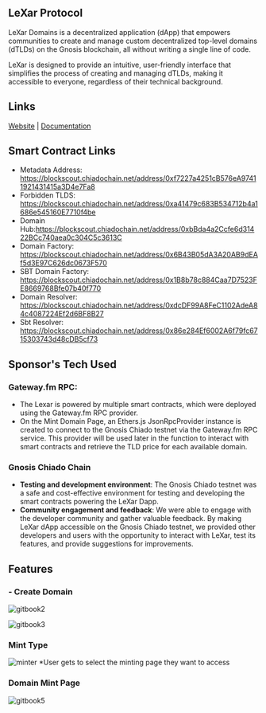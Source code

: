 ## LeXar Protocol

LeXar Domains is a decentralized application (dApp) that empowers communities to create and manage custom decentralized top-level domains (dTLDs) on the Gnosis blockchain, all without writing a single line of code.

LeXar is designed to provide an intuitive, user-friendly interface that simplifies the process of creating and managing dTLDs, making it accessible to everyone, regardless of their technical background.

## Links
[Website](https://lexar-frontend.vercel.app/) | [Documentation](https://lexar-domains.gitbook.io/introduction/introduction/introduction)

## Smart Contract Links
- Metadata Address: https://blockscout.chiadochain.net/address/0xf7227a4251cB576eA97411921431415a3D4e7Fa8
- Forbidden TLDS: https://blockscout.chiadochain.net/address/0xa41479c683B534712b4a1686e545160E7710f4be
- Domain Hub:https://blockscout.chiadochain.net/address/0xbBda4a2Ccfe6d31422BCc740aea0c304C5c3613C
- Domain Factory: https://blockscout.chiadochain.net/address/0x6B43B05dA3A20AB9dEAf5d3E97C626dc0673F570
- SBT Domain Factory: https://blockscout.chiadochain.net/address/0x1B8b78c884Caa7D7523FE8669768Bfe07b40f770
- Domain Resolver: https://blockscout.chiadochain.net/address/0xdcDF99A8FeC1102AdeA84c4087224Ef2d6BF8B27
- Sbt Resolver: https://blockscout.chiadochain.net/address/0x86e284Ef6002A6f79fc6715303743d48cDB5cf73

## Sponsor's Tech Used
 ### Gateway.fm RPC: 
   - The Lexar is powered by multiple smart contracts, which were deployed using the Gateway.fm RPC provider. 
   - On the Mint Domain Page, an Ethers.js JsonRpcProvider instance is created to connect to the Gnosis Chiado testnet via the Gateway.fm RPC service. This provider will be used later in the function to interact with smart contracts and retrieve the TLD price for each available domain.

 ### Gnosis Chiado Chain
   - **Testing and development environment**: The Gnosis Chiado testnet was a safe and cost-effective environment for testing and developing the smart contracts powering the LeXar Dapp.
   - **Community engagement and feedback**: We were able to engage with the developer community and gather valuable feedback. By making LeXar dApp accessible on the Gnosis Chiado testnet, we provided other developers and users with the opportunity to interact with LeXar, test its features, and provide suggestions for improvements.

## Features
### - Create Domain
![gitbook2](https://github.com/Lexar-Domains/LeXar-Frontend/assets/42726051/6e955d64-cc38-4c44-a8e4-f89dcd6c42c0)

![gitbook3](https://github.com/Lexar-Domains/LeXar-Frontend/assets/42726051/08b69749-4568-49d2-98ea-d0d1e6997764)

### Mint Type
![minter](https://github.com/Lexar-Domains/LeXar-Frontend/assets/42726051/e291c917-d42a-47d4-a8e1-916e035e6c39)
*User gets to select the minting page they want to access

### Domain Mint Page
![gitbook5](https://github.com/Lexar-Domains/LeXar-Frontend/assets/42726051/454f261f-3a6e-4507-be91-759947707eff)




